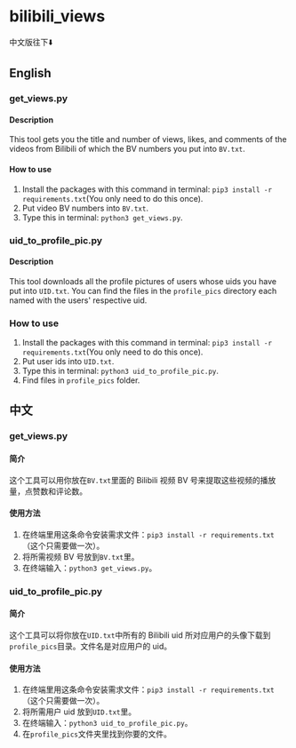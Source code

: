 # bilibili_views
中文版往下⬇️
## English
### get_views.py
#### Description
This tool gets you the title and number of views, likes, and comments of the videos from Bilibili of which the BV numbers you put into `BV.txt`.
#### How to use
1. Install the packages with this command in terminal: `pip3 install -r requirements.txt`(You only need to do this once).
2. Put video BV numbers into `BV.txt`.
3. Type this in terminal: `python3 get_views.py`.
### uid_to_profile_pic.py
#### Description
This tool downloads all the profile pictures of users whose uids you have put into `UID.txt`. You can find the files in the `profile_pics` directory each named with the users' respective uid.
### How to use
1. Install the packages with this command in terminal: `pip3 install -r requirements.txt`(You only need to do this once).
2. Put user ids into `UID.txt`.
3. Type this in terminal: `python3 uid_to_profile_pic.py`.
4. Find files in `profile_pics` folder.
## 中文
### get_views.py
#### 简介
这个工具可以用你放在`BV.txt`里面的 Bilibili 视频 BV 号来提取这些视频的播放量，点赞数和评论数。
#### 使用方法
1. 在终端里用这条命令安装需求文件：`pip3 install -r requirements.txt`（这个只需要做一次）。
2. 将所需视频 BV 号放到`BV.txt`里。
3. 在终端输入：`python3 get_views.py`。
### uid_to_profile_pic.py
#### 简介
这个工具可以将你放在`UID.txt`中所有的 Bilibili uid 所对应用户的头像下载到`profile_pics`目录。文件名是对应用户的 uid。
#### 使用方法
1. 在终端里用这条命令安装需求文件：`pip3 install -r requirements.txt`（这个只需要做一次）。
2. 将所需用户 uid 放到`UID.txt`里。
3. 在终端输入：`python3 uid_to_profile_pic.py`。
4. 在`profile_pics`文件夹里找到你要的文件。

